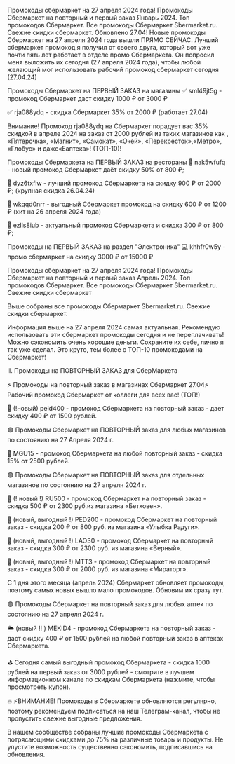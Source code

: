 Промокоды сбермаркет на 27 апреля 2024 года! Промокоды Сбермаркет на повторный и первый заказ Январь 2024. Топ промокодов Сбермаркет. Все промокоды Сбермаркет Sbermarket.ru. Свежие скидки сбермаркет. Обновлено 27.04! Новые промокоды Сбермаркет на 27 апреля 2024 года вышли ПРЯМО СЕЙЧАС. Лучший сбермаркет промокод я получил от своего друга, который вот уже почти пять лет работает в отделе промо Сбермаркета. Он попросил меня выложить их сегодня (27 апреля 2024 года), чтобы любой желающий мог использовать рабочий промокод сбермаркет сегодня (27.04.24)

Промокоды Сбермаркет на ПЕРВЫЙ ЗАКАЗ на магазины
✅ sml49jt5g - промокод Сбермаркет даст скидку 1000 ₽ от 3000 ₽

✅ rja088ydq - скидка Сбермаркет 35% от 2000 ₽ (работает 27.04)

Внимание! Промокод rja088ydq на Сбермаркет порадует вас 35% скидкой в апреле 2024 на заказ от 2000 рублей из таких магазинов как , «Пятерочка», «Магнит», «Самокат», «Окей», «Перекресток»,«Метро», «Глобус» и даже«Еаптека»! (ТОП-10)!

Промокоды Сбермаркета на ПЕРВЫЙ ЗАКАЗ на рестораны
🥯 nak5wfufq - новый промокод Сбермаркет даёт скидку 50% от 800 ₽;

🥣 dyz6txflw - лучший промокод Сбермаркета на скидку 900 ₽ от 2000 ₽; (крупная скидка 26.04.24)

🍣 wkqqd0nrr - выгодный Сбермаркет промокод на скидку 600 ₽ от 1200 ₽ (хит на 26 апреля 2024 года)

🍪 ezlls8iub - актуальный промокод Сбермаркета и скидка 300 ₽ от 800 ₽;

Промокоды на ПЕРВЫЙ ЗАКАЗ на раздел "Электроника"
💻 khhfr0w5y - промо сбермаркет на скидку 3000 ₽ от 15000 ₽

Промокоды сбермаркет на 27 апреля 2024 года! Промокоды Сбермаркет на повторный и первый заказ Апрель 2024. Топ промокодов Сбермаркет. Все промокоды Сбермаркет Sbermarket.ru. Свежие скидки сбермаркет

Выше собраны все промокоды Сбермаркет Sbermarket.ru. Свежие скидки сбермаркет.

Информация выше на 27 апреля 2024 самая актуальная. Рекомендую использовать эти сбермаркет промокоды сегодня и не переплачивать! Можно сэкономить очень хорошие деньги. Сохраните их себе, лично я так уже сделал. Это круто, тем более с ТОП-10 промокодами на Сбермаркет!

II. Промокоды на ПОВТОРНЫЙ ЗАКАЗ для СберМаркета

⚡️ Промокоды на повторный заказ в магазинах Сбермаркет 27.04⚡️ Рабочий промокод Сбермаркет от коллеги для всех вас! (ТОП!)

🌴 (!новый) peld400 - промокод Сбермаркета на повторный заказ - дает скидку 400 ₽ от 1500 рублей.

🟢 Промокоды Сбермаркет на ПОВТОРНЫЙ заказ для любых магазинов по состоянию на 27 Апреля 2024 г.

🌴 MGU15 - промокод Сбермаркета на любой повторный заказ - скидка 15% от 2500 рублей.

🟢 Промокоды Сбермаркет на ПОВТОРНЫЙ заказ для отдельных магазинов по состоянию на 27 апреля 2024 г.

🌴 (! новый !) RU500 - промокод Сбермаркет на повторный заказ - скидка 500 ₽ от 2300 руб.из магазина «Бетховен».

🌴 (новый, выгодный !) PED200 - промокод Сбермаркет на повторный заказ - скидка 200 ₽ от 800 руб. из магазина «Улыбка Радуги».

🌴 (новый, выгодный !) LAO30 - промокод Сбермаркет на повторный заказ - скидка 300 ₽ от 2300 руб. из магазина «Верный».

🌴 (новый, выгодный !) MTT3 - промокод Сбермаркет на повторный заказ - скидка 300 ₽ от 2000 руб. из магазина «Мираторг».

С 1 дня этого месяца (апрель 2024) Сбермаркет обновляет промокоды, поэтому самых новых вышло мало промокодов. Обновим их сразу тут.

🟢 Промокоды Сбермаркет на повторный заказ для любых аптек по состоянию на 27 апреля 2024 г.

🌥 (новый !! ) MEKID4 - промокод Сбермаркета на повторный заказ - даст скидку 400 ₽ от 1500 рублей на любой повторный заказ в аптеках Сбермаркета.

⛳️ Сегодня самый выгодный промокод Сбермаркета - скидка 1000 рублей на первый заказ от 3000 рублей - смотрите в лучшем информационном канале по скидкам Сбермаркета (нажмите, чтобы просмотреть купон).

🔥 ⚡️ВНИМАНИЕ! Промокоды в Сбермаркете обновляются регулярно, поэтому рекомендуем подписаться на наш Телеграм-канал, чтобы не пропустить свежие выгодные предложения.

В нашем сообществе собраны лучшие промокоды Сбермаркета с потрясающими скидками до 75% на различные товары и продукты. Не упустите возможность существенно сэкономить, подписавшись на обновления.
